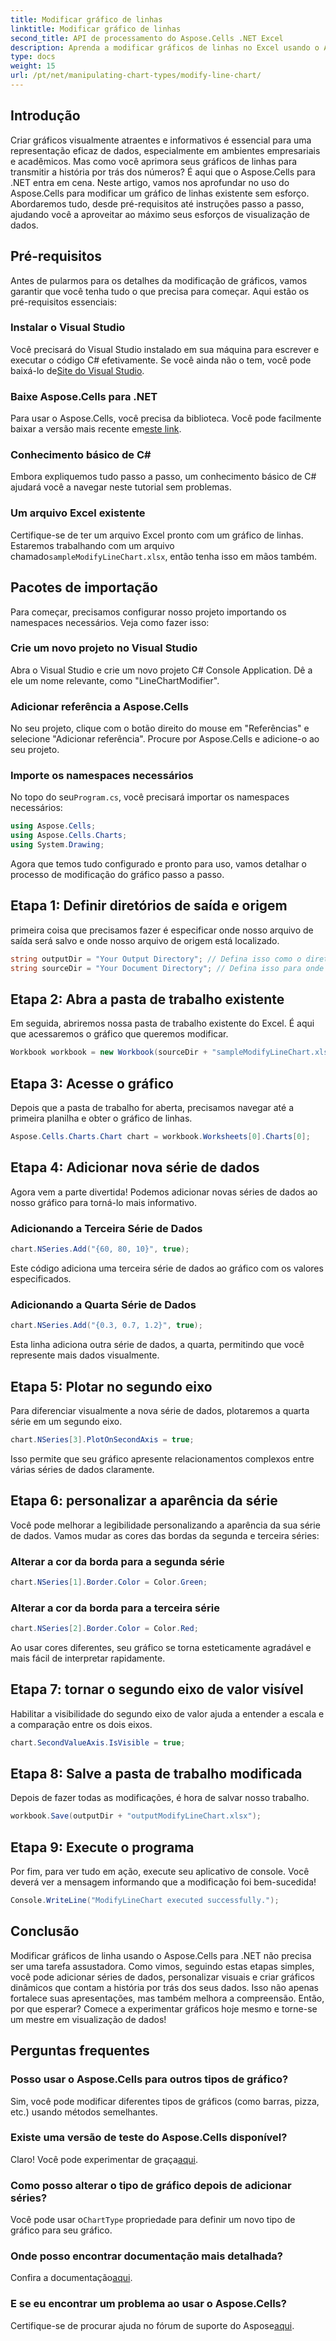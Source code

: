 ```yaml
---
title: Modificar gráfico de linhas
linktitle: Modificar gráfico de linhas
second_title: API de processamento do Aspose.Cells .NET Excel
description: Aprenda a modificar gráficos de linhas no Excel usando o Aspose.Cells para .NET com este guia detalhado passo a passo.
type: docs
weight: 15
url: /pt/net/manipulating-chart-types/modify-line-chart/
---
```

## Introdução

Criar gráficos visualmente atraentes e informativos é essencial para uma representação eficaz de dados, especialmente em ambientes empresariais e acadêmicos. Mas como você aprimora seus gráficos de linhas para transmitir a história por trás dos números? É aqui que o Aspose.Cells para .NET entra em cena. Neste artigo, vamos nos aprofundar no uso do Aspose.Cells para modificar um gráfico de linhas existente sem esforço. Abordaremos tudo, desde pré-requisitos até instruções passo a passo, ajudando você a aproveitar ao máximo seus esforços de visualização de dados. 

## Pré-requisitos 

Antes de pularmos para os detalhes da modificação de gráficos, vamos garantir que você tenha tudo o que precisa para começar. Aqui estão os pré-requisitos essenciais:

### Instalar o Visual Studio
 Você precisará do Visual Studio instalado em sua máquina para escrever e executar o código C# efetivamente. Se você ainda não o tem, você pode baixá-lo de[Site do Visual Studio](https://visualstudio.microsoft.com/).

### Baixe Aspose.Cells para .NET
 Para usar o Aspose.Cells, você precisa da biblioteca. Você pode facilmente baixar a versão mais recente em[este link](https://releases.aspose.com/cells/net/).

### Conhecimento básico de C#
Embora expliquemos tudo passo a passo, um conhecimento básico de C# ajudará você a navegar neste tutorial sem problemas.

### Um arquivo Excel existente
 Certifique-se de ter um arquivo Excel pronto com um gráfico de linhas. Estaremos trabalhando com um arquivo chamado`sampleModifyLineChart.xlsx`, então tenha isso em mãos também. 

## Pacotes de importação

Para começar, precisamos configurar nosso projeto importando os namespaces necessários. Veja como fazer isso:

### Crie um novo projeto no Visual Studio
Abra o Visual Studio e crie um novo projeto C# Console Application. Dê a ele um nome relevante, como "LineChartModifier".

### Adicionar referência a Aspose.Cells
No seu projeto, clique com o botão direito do mouse em "Referências" e selecione "Adicionar referência". Procure por Aspose.Cells e adicione-o ao seu projeto.

### Importe os namespaces necessários
 No topo do seu`Program.cs`, você precisará importar os namespaces necessários:

```csharp
using Aspose.Cells;
using Aspose.Cells.Charts;
using System.Drawing;
```

Agora que temos tudo configurado e pronto para uso, vamos detalhar o processo de modificação do gráfico passo a passo.

## Etapa 1: Definir diretórios de saída e origem

primeira coisa que precisamos fazer é especificar onde nosso arquivo de saída será salvo e onde nosso arquivo de origem está localizado. 

```csharp
string outputDir = "Your Output Directory"; // Defina isso como o diretório de saída desejado
string sourceDir = "Your Document Directory"; // Defina isso para onde seu sampleModifyLineChart.xlsx está localizado
```

## Etapa 2: Abra a pasta de trabalho existente

Em seguida, abriremos nossa pasta de trabalho existente do Excel. É aqui que acessaremos o gráfico que queremos modificar.

```csharp
Workbook workbook = new Workbook(sourceDir + "sampleModifyLineChart.xlsx");
```

## Etapa 3: Acesse o gráfico

Depois que a pasta de trabalho for aberta, precisamos navegar até a primeira planilha e obter o gráfico de linhas.

```csharp
Aspose.Cells.Charts.Chart chart = workbook.Worksheets[0].Charts[0];
```

## Etapa 4: Adicionar nova série de dados

Agora vem a parte divertida! Podemos adicionar novas séries de dados ao nosso gráfico para torná-lo mais informativo.

### Adicionando a Terceira Série de Dados
```csharp
chart.NSeries.Add("{60, 80, 10}", true);
```
Este código adiciona uma terceira série de dados ao gráfico com os valores especificados.

### Adicionando a Quarta Série de Dados
```csharp
chart.NSeries.Add("{0.3, 0.7, 1.2}", true);
```
Esta linha adiciona outra série de dados, a quarta, permitindo que você represente mais dados visualmente.

## Etapa 5: Plotar no segundo eixo

Para diferenciar visualmente a nova série de dados, plotaremos a quarta série em um segundo eixo.

```csharp
chart.NSeries[3].PlotOnSecondAxis = true;
```
Isso permite que seu gráfico apresente relacionamentos complexos entre várias séries de dados claramente.

## Etapa 6: personalizar a aparência da série

Você pode melhorar a legibilidade personalizando a aparência da sua série de dados. Vamos mudar as cores das bordas da segunda e terceira séries:

### Alterar a cor da borda para a segunda série
```csharp
chart.NSeries[1].Border.Color = Color.Green;
```

### Alterar a cor da borda para a terceira série
```csharp
chart.NSeries[2].Border.Color = Color.Red;
```

Ao usar cores diferentes, seu gráfico se torna esteticamente agradável e mais fácil de interpretar rapidamente. 

## Etapa 7: tornar o segundo eixo de valor visível

Habilitar a visibilidade do segundo eixo de valor ajuda a entender a escala e a comparação entre os dois eixos.

```csharp
chart.SecondValueAxis.IsVisible = true;
```

## Etapa 8: Salve a pasta de trabalho modificada

Depois de fazer todas as modificações, é hora de salvar nosso trabalho. 

```csharp
workbook.Save(outputDir + "outputModifyLineChart.xlsx");
```

## Etapa 9: Execute o programa

Por fim, para ver tudo em ação, execute seu aplicativo de console. Você deverá ver a mensagem informando que a modificação foi bem-sucedida!

```csharp
Console.WriteLine("ModifyLineChart executed successfully.");
```

## Conclusão 

Modificar gráficos de linha usando o Aspose.Cells para .NET não precisa ser uma tarefa assustadora. Como vimos, seguindo estas etapas simples, você pode adicionar séries de dados, personalizar visuais e criar gráficos dinâmicos que contam a história por trás dos seus dados. Isso não apenas fortalece suas apresentações, mas também melhora a compreensão. Então, por que esperar? Comece a experimentar gráficos hoje mesmo e torne-se um mestre em visualização de dados!

## Perguntas frequentes

### Posso usar o Aspose.Cells para outros tipos de gráfico?
Sim, você pode modificar diferentes tipos de gráficos (como barras, pizza, etc.) usando métodos semelhantes.

### Existe uma versão de teste do Aspose.Cells disponível?
 Claro! Você pode experimentar de graça[aqui](https://releases.aspose.com/).

### Como posso alterar o tipo de gráfico depois de adicionar séries?
 Você pode usar o`ChartType` propriedade para definir um novo tipo de gráfico para seu gráfico.

### Onde posso encontrar documentação mais detalhada?
 Confira a documentação[aqui](https://reference.aspose.com/cells/net/).

### E se eu encontrar um problema ao usar o Aspose.Cells?
 Certifique-se de procurar ajuda no fórum de suporte do Aspose[aqui](https://forum.aspose.com/c/cells/9).